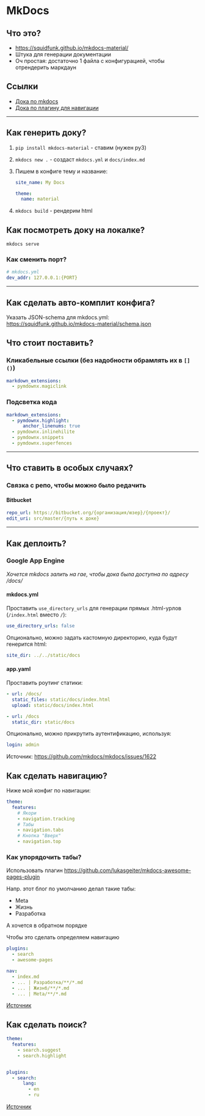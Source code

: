 # MkDocs

## Что это?

- https://squidfunk.github.io/mkdocs-material/
- Штука для генерации документации
- Оч простая: достаточно 1 файла с конфигурацией, чтобы отрендерить маркдаун

## Ссылки

- [Дока по mkdocs](https://www.mkdocs.org/user-guide/configuration/)
- [Дока по плагину для навигации](https://github.com/lukasgeiter/mkdocs-awesome-pages-plugin)

---

## Как генерить доку?

1. `pip install mkdocs-material` - ставим (нужен py3)
2. `mkdocs new .` - создаст `mkdocs.yml` и `docs/index.md`
3. Пишем в конфиге тему и название:

      ```yaml
      site_name: My Docs

      theme:
        name: material
      ```

4. `mkdocs build` - рендерим html

## Как посмотреть доку на локалке?

```shell
mkdocs serve
```

### Как сменить порт?

```yaml
# mkdocs.yml
dev_addr: 127.0.0.1:{PORT}
```

---

## Как сделать авто-комплит конфига?

Указать JSON-schema для mkdocs.yml: https://squidfunk.github.io/mkdocs-material/schema.json

## Что стоит поставить?

### Кликабельные ссылки (без надобности обрамлять их в `[]()`)

```yaml
markdown_extensions:
  - pymdownx.magiclink
```

### Подсветка кода

```yaml
markdown_extensions:
  - pymdownx.highlight:
      anchor_linenums: true
  - pymdownx.inlinehilite
  - pymdownx.snippets
  - pymdownx.superfences
```

--- 

## Что ставить в особых случаях?

### Связка с репо, чтобы можно было редачить

#### Bitbucket

```yaml
repo_url: https://bitbucket.org/{организация/юзер}/{проект}/
edit_uri: src/master/{путь к доке}
```

---

## Как деплоить?

### Google App Engine

_Хочется mkdocs залить на гае, чтобы дока была доступна по адресу /docs/_

#### mkdocs.yml

Проставить `use_directory_urls` для генерации прямых .html-урлов (`/index.html` вместо `/`):

```yaml
use_directory_urls: false
```

Опционально, можно задать кастомную директорию, куда будут генерится html:

```yaml
site_dir: ../../static/docs
```

#### app.yaml

Проставить роутинг статики:

```yaml
- url: /docs/
  static_files: static/docs/index.html
  upload: static/docs/index.html

- url: /docs
  static_dir: static/docs
```

Опционально, можно прикрутить аутентификацию, используя:

```yaml
login: admin
```

Источник: https://github.com/mkdocs/mkdocs/issues/1622

## Как сделать навигацию?

Ниже мой конфиг по навигации:

```yaml
theme:
  features:
    # Якори
    - navigation.tracking
    # Табы
    - navigation.tabs
    # Кнопка "Вверх"
    - navigation.top

```

### Как упорядочить табы?

Использовать плагин https://github.com/lukasgeiter/mkdocs-awesome-pages-plugin

Напр. этот блог по умолчанию делал такие табы:

- Meta
- Жизнь
- Разработка

А хочется в обратном порядке

Чтобы это сделать определяем навигацию

```yaml
plugins:
  - search
  - awesome-pages

nav:
  - index.md
  - ... | Разработка/**/*.md
  - ... | Жизнб/**/*.md
  - ... | Meta/**/*.md

```

[Источник](https://github.com/squidfunk/mkdocs-material/discussions/3482)

## Как сделать поиск?

```yaml
theme:
  features:
    - search.suggest
    - search.highlight


plugins:
  - search:
      lang:
        - en
        - ru

```

[Источник](https://squidfunk.github.io/mkdocs-material/setup/setting-up-site-search/)

